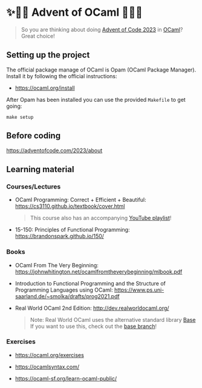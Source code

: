 # ✨🐫🎄 Advent of OCaml 🎄🐫✨

> So you are thinking about doing [Advent of Code 2023](https://adventofcode.com/2023/) in [OCaml](https://ocaml.org/)? Great choice!

## Setting up the project

The official package manage of OCaml is Opam (OCaml Package Manager). Install
it by following the official instructions:

- https://ocaml.org/install

After Opam has been installed you can use the provided `Makefile` to get
going:

```
make setup
```

## Before coding

https://adventofcode.com/2023/about

## Learning material

### Courses/Lectures

- OCaml Programming: Correct + Efficient + Beautiful: https://cs3110.github.io/textbook/cover.html

  > This course also has an accompanying [YouTube playlist](https://www.youtube.com/playlist?list=PLre5AT9JnKShBOPeuiD9b-I4XROIJhkIU)!

- 15-150: Principles of Functional Programming: https://brandonspark.github.io/150/

### Books

- OCaml From The Very Beginning: https://johnwhitington.net/ocamlfromtheverybeginning/mlbook.pdf

- Introduction to Functional Programming and the Structure of Programming Languages using OCaml: https://www.ps.uni-saarland.de/~smolka/drafts/prog2021.pdf

- Real World OCaml 2nd Edition: http://dev.realworldocaml.org/

  > Note: Real World OCaml uses the alternative standard library [Base](https://github.com/janestreet/base)
  > If you want to use this, check out the [base branch](https://github.com/p1xelHer0/advent-of-ocaml/tree/base)!

### Exercises

- https://ocaml.org/exercises

- https://ocamlsyntax.com/

- https://ocaml-sf.org/learn-ocaml-public/
